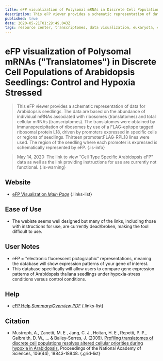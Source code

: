 ```yaml
---
title: eFP visualization of Polysomal mRNAs in Discrete Cell Populations of Arabidopsis
description: This eFP viewer provides a schematic representation of data for Arabidopsis seedlings.
published: true
date: 2020-05-21T01:29:49.043Z
tags: resource center, transcriptomes, data visualization, eukaryota, correlation
---
```


# eFP visualization of Polysomal mRNAs ("Translatomes") in Discrete Cell Populations of Arabidopsis Seedlings: Control and Hypoxia Stressed

> This eFP viewer provides a schematic representation of data for Arabidopsis seedlings. The data are based on the abundance of individual mRNAs associated with ribosomes (translatomes) and total cellular mRNAs (transcriptomes). The translatomes were obtained by immunoprecipitation of ribosomes by use of a FLAG-epitope tagged ribosomal protein L18, driven by promoters expressed in specific cells or regions of seedlings. Thirteen promoter:FLAG-RPL18 lines were used. The region of the seedling where each promoter is expressed is schematically represented by eFP.
{.is-info}

> May 14, 2020: The link to view "Cell Type Specific Arabidopsis eFP" data as well as the link providing instructions for use are currently not functional.
{.is-warning}

## Website

- [eFP Visualization *Main Page*](http://efp.ucr.edu/)
{.links-list}

## Ease of Use

- The webiste seems well designed but many of the links, including those with instructions for use, are currently dead/broken, making the tool difficult to use.

## User Notes

- eFP = "electronic fluorescent pictographic" representations, meaning the database will show expression patterns of your gene of interest.
- This database specifically will allow users to compare gene expression patterns of Arabidopsis thaliana seedlings under hypoxia-stress conditions versus control conditions. 

## Help

- [eFP Help *Summary/Overview PDF*](http://efp.ucr.edu/eFP_Translatomes-brief.pdf)
{.links-list}

## Citation

- Mustroph, A., Zanetti, M. E., Jang, C. J., Holtan, H. E., Repetti, P. P., Galbraith, D. W., ... & Bailey-Serres, J. (2009). [Profiling translatomes of discrete cell populations resolves altered cellular priorities during hypoxia in Arabidopsis.](https://www.pnas.org/content/106/44/18843.abstract) Proceedings of the National Academy of Sciences, 106(44), 18843-18848.
{.grid-list}